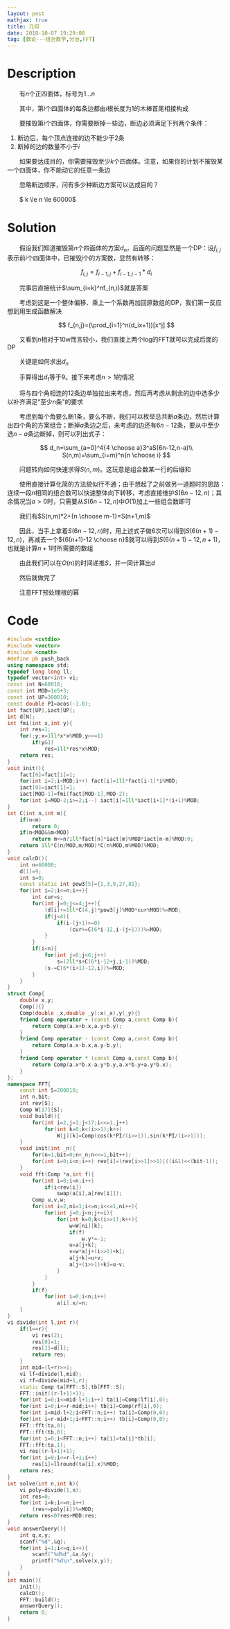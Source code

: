 ```yaml
---
layout: post
mathjax: true
title: 几何
date: 2018-10-07 19:29:00
tag: [数论---组合数学,分治,FFT]
---
```

# Description

　　有$n$个正四面体，标号为$1...n$

　　其中，第$i$个四面体的每条边都由$i$根长度为1的木棒首尾相接构成

　　要摧毁第$i$个四面体，你需要断掉一些边，断边必须满足下列两个条件：

1. 断边后，每个顶点连接的边不能少于2条
2. 断掉的边的数量不小于$i$

　　如果要达成目的，你需要摧毁至少$k$个四面体。注意，如果你的计划不摧毁某一个四面体，你不能动它的任意一条边

　　忽略断边顺序，问有多少种断边方案可以达成目的？

　　$ k \le n \le 60000$


<!-- more -->
# Solution

　　假设我们知道摧毁第$n$个四面体的方案$d_n$，后面的问题显然是一个DP：设$f_{i,j}$表示前$i$个四面体中，已摧毁$j$个的方案数，显然有转移：

$$
f_{i,j}=f_{i-1,j}+f_{i-1,j-1}*d_i
$$

　　完事后直接统计$\sum_{i=k}^nf_{n,i}$就是答案

　　考虑到这是一个整体偏移、乘上一个系数再加回原数组的DP，我们第一反应想到用生成函数解决

$$
f_{n,j}=(\prod_{i=1}^n(d_ix+1))[x^j]
$$

　　又看到$n$相对于10w而言较小，我们直接上两个log的FFT就可以完成后面的DP

　　关键是如何求出$d_n$

　　手算得出$d_1$等于9。接下来考虑$n>1$的情况

　　将与四个角相连的12条边单独拉出来考虑，然后再考虑从剩余的边中选多少以补齐满足“至少$n$条"的要求

　　考虑到每个角要么断1条，要么不断，我们可以枚举总共断$a$条边，然后计算出四个角的方案组合；断掉$a$条边之后，未考虑的边还有$6n-12$条，要从中至少选$n-a$条边断掉，则可以列出式子：

$$
d_n=\sum_{a=0}^4{4 \choose a}3^aS(6n-12,n-a)\\
S(n,m)=\sum_{i=m}^n{n \choose i}
$$

　　问题转向如何快速求得$S(n,m)$。这玩意是组合数某一行的后缀和

　　使用直接计算化简的方法貌似行不通；由于想起了之前做另一道题时的思路：连续一段$n$相同的组合数可以快速整体向下转移，考虑直接维护$S(6n-12,n)$；其余情况当$a>0$时，只需要从$S(6n-12,n)$中$O(1)$加上一些组合数即可

　　我们有$S(n,m)*2+{n \choose m-1}=S(n+1,m)$

　　因此，当手上拿着$S(6n-12,n)$时，用上述式子做6次可以得到$S(6(n+1)-12,n)$，再减去一个${6(n+1)-12 \choose n}$就可以得到$S(6(n+1)-12,n+1)$，也就是计算$n+1$时所需要的数组

　　由此我们可以在$O(n)$的时间递推$S$，并一同计算出$d$

　　然后就做完了

　　注意FFT预处理根的幂



# Code

```c++
#include <cstdio>
#include <vector>
#include <cmath>
#define pb push_back
using namespace std;
typedef long long ll;
typedef vector<int> vi;
const int N=60010;
const int MOD=1e5+3;
const int UP=300010;
const double PI=acos(-1.0);
int fact[UP],iact[UP];
int d[N];
int fmi(int x,int y){
    int res=1;
    for(;y;x=1ll*x*x%MOD,y>>=1)
        if(y&1)
            res=1ll*res*x%MOD;
    return res;
}
void init(){
    fact[0]=fact[1]=1;
    for(int i=2;i<MOD;i++) fact[i]=1ll*fact[i-1]*i%MOD;
    iact[0]=iact[1]=1;
    iact[MOD-1]=fmi(fact[MOD-1],MOD-2);
    for(int i=MOD-2;i>=2;i--) iact[i]=1ll*iact[i+1]*(i+1)%MOD;
}
int C(int n,int m){
    if(n<m)
        return 0;
    if(n<MOD&&m<MOD)
        return m<=n?1ll*fact[n]*iact[m]%MOD*iact[n-m]%MOD:0;
    return 1ll*C(n/MOD,m/MOD)*C(n%MOD,m%MOD)%MOD;
}
void calcD(){
    int n=60000;
    d[1]=9;
    int s=0;
    const static int pow3[5]={1,3,9,27,81};
    for(int i=2;i<=n;i++){
        int cur=s;
        for(int j=0;j<=4;j++){
            (d[i]+=1ll*C(4,j)*pow3[j]%MOD*cur%MOD)%=MOD;
            if(j<4){
                if(i-(j+1)>=0)
                    (cur+=C(6*i-12,i-(j+1)))%=MOD;
            }
        }
        if(i<n){
            for(int j=0;j<6;j++)
                s=(2ll*s+C(6*i-12+j,i-1))%MOD;
            (s-=C(6*(i+1)-12,i))%=MOD;
        }
    }
}
struct Comp{
    double x,y;
    Comp(){}
    Comp(double _x,double _y):x(_x),y(_y){}
    friend Comp operator + (const Comp a,const Comp b){
        return Comp(a.x+b.x,a.y+b.y);
    }
    friend Comp operator - (const Comp a,const Comp b){
        return Comp(a.x-b.x,a.y-b.y);
    }
    friend Comp operator * (const Comp a,const Comp b){
        return Comp(a.x*b.x-a.y*b.y,a.x*b.y+a.y*b.x);
    }
};
namespace FFT{
    const int S=200010;
    int n,bit;
    int rev[S];
    Comp W[17][S];
    void build(){
        for(int i=2,j=1;j<17;i<<=1,j++)
            for(int k=0;k<(i>>1);k++)
                W[j][k]=Comp(cos(k*PI/(i>>1)),sin(k*PI/(i>>1)));
    }
    void init(int _n){
        for(n=1,bit=0;n<_n;n<<=1,bit++);
        for(int i=0;i<n;i++) rev[i]=(rev[i>>1]>>1)|((i&1)<<(bit-1));
    }
    void fft(Comp *a,int f){
        for(int i=0;i<n;i++)
            if(i<rev[i])
                swap(a[i],a[rev[i]]);
        Comp u,v,w;
        for(int i=2,ni=1;i<=n;i<<=1,ni++){
            for(int j=0;j<n;j+=i){
                for(int k=0;k<(i>>1);k++){
                    w=W[ni][k];
                    if(f)
                        w.y*=-1;
                    u=a[j+k];
                    v=w*a[j+(i>>1)+k];
                    a[j+k]=u+v;
                    a[j+(i>>1)+k]=u-v;
                }
            }
        }
        if(f)
            for(int i=0;i<n;i++) 
                a[i].x/=n;
    }
}
vi divide(int l,int r){
    if(l==r){
        vi res(2);
        res[0]=1;
        res[1]=d[l];
        return res;
    }
    int mid=(l+r)>>1;
    vi lf=divide(l,mid);
    vi rf=divide(mid+1,r);
    static Comp ta[FFT::S],tb[FFT::S];
    FFT::init((r-l+1)+1);
    for(int i=0;i<=mid-l+1;i++) ta[i]=Comp(lf[i],0);
    for(int i=0;i<=r-mid;i++) tb[i]=Comp(rf[i],0);
    for(int i=mid-l+2;i<FFT::n;i++) ta[i]=Comp(0,0);
    for(int i=r-mid+1;i<FFT::n;i++) tb[i]=Comp(0,0);
    FFT::fft(ta,0);
    FFT::fft(tb,0);
    for(int i=0;i<FFT::n;i++) ta[i]=ta[i]*tb[i];
    FFT::fft(ta,1);
    vi res((r-l+1)+1);
    for(int i=0;i<=r-l+1;i++)
        res[i]=llround(ta[i].x)%MOD;
    return res;
}
int solve(int n,int k){
    vi poly=divide(1,n);
    int res=0;
    for(int i=k;i<=n;i++)
        (res+=poly[i])%=MOD;
    return res<0?res+MOD:res;
}
void answerQuery(){
    int q,x,y;
    scanf("%d",&q);
    for(int i=1;i<=q;i++){
        scanf("%d%d",&x,&y);
        printf("%d\n",solve(x,y));
    }
}
int main(){
    init();
    calcD();
    FFT::build();
    answerQuery();
    return 0;
}
```

